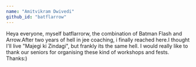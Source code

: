 ```yaml
---
name: "Amitvikram Dwivedi"
github_id: "batflarrow"
---
```

Heya everyone, myself batflarrorw, the combination of Batman Flash and Arrow.After two years of hell in jee coaching, i finally reached here.I thought I'll live "Majegi ki Zindagi", but frankly its the same hell. I would really like to thank our seniors for organising these kind of workshops and fests.
Thanks:)
